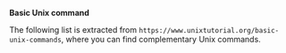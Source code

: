 **Basic Unix command**

The following list is extracted from ```https://www.unixtutorial.org/basic-unix-commands```,
where you can find complementary Unix commands.
